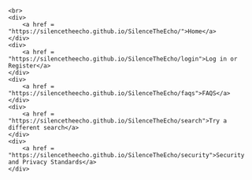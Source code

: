 <html>
  <head>
    <meta charset="utf-8">
    <title>Search Results</title>
    <script src = "https://www.gstatic.com/firebasejs/4.6.2/firebase.js"></script>
    <script src= "https://rawgit.com/SilenceTheEcho/SilenceTheEcho/master/samplesearch.js"></script>
  </head>
  <body>
    <section id = "contentSect">
      <h1 id = "sourceName"></h1> 
      <p id = "accuracy"></p> 
      <p id = "bias"></p>
      <p id = "addSource"></p>
      <p id = "explanation"></p>
    </section> 
    <script src="handleSearch.js"></script>

    <br>                                          
    <div>
        <a href = "https://silencetheecho.github.io/SilenceTheEcho/">Home</a>
    </div>
    <div>
        <a href = "https://silencetheecho.github.io/SilenceTheEcho/login">Log in or Register</a>
    </div>
    <div>
        <a href = "https://silencetheecho.github.io/SilenceTheEcho/faqs">FAQS</a>
    </div>
    <div>
        <a href = "https://silencetheecho.github.io/SilenceTheEcho/search">Try a different search</a>
    </div>
    <div>
        <a href = "https://silencetheecho.github.io/SilenceTheEcho/security">Security and Privacy Standards</a>
    </div>
  </body>
</html>

